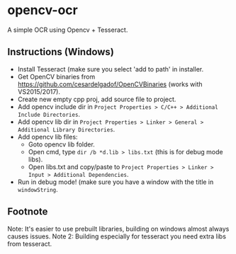 # opencv-ocr
A simple OCR using Opencv + Tesseract.

## Instructions (Windows)
- Install Tesseract (make sure you select 'add to path' in installer.
- Get OpenCV binaries from https://github.com/cesardelgadof/OpenCVBinaries (works with VS2015/2017).
- Create new empty cpp proj, add source file to project.
- Add opencv include dir in `Project Properties > C/C++ > Additional Include Directories`.
- Add opencv lib dir in `Project Properties > Linker > General > Additional Library Directories`.
- Add opencv lib files:
  - Goto opencv lib folder.
  - Open cmd, type `dir /b *d.lib > libs.txt` (this is for debug mode libs).
  - Open libs.txt and copy/paste to `Project Properties > Linker > Input > Additional Dependencies`.
- Run in debug mode! (make sure you have a window with the title in `windowString`.

## Footnote
Note: It's easier to use prebuilt libraries, building on windows almost always causes issues.
Note 2: Building especially for tesseract you need extra libs from tesseract.
